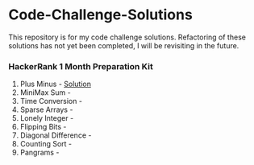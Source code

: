 # Code-Challenge-Solutions

This repository is for my code challenge solutions. Refactoring of these solutions has not yet been completed, I will be revisiting in the future.

### HackerRank 1 Month Preparation Kit

1. Plus Minus - [Solution](solutions/plus_minus.py)
2. MiniMax Sum - 
3. Time Conversion - 
4. Sparse Arrays - 
5. Lonely Integer - 
6. Flipping Bits - 
7. Diagonal Difference - 
8. Counting Sort - 
9. Pangrams - 